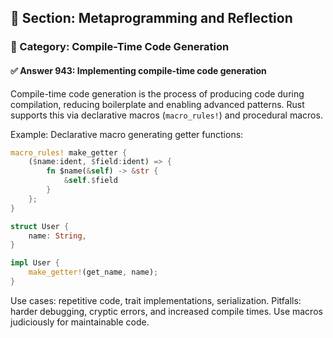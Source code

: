 ## 📘 Section: Metaprogramming and Reflection
### 🔹 Category: Compile-Time Code Generation
#### ✅ Answer 943: Implementing compile-time code generation

Compile-time code generation is the process of producing code during compilation, reducing boilerplate and enabling advanced patterns. Rust supports this via declarative macros (`macro_rules!`) and procedural macros.

Example: Declarative macro generating getter functions:

```rust
macro_rules! make_getter {
    ($name:ident, $field:ident) => {
        fn $name(&self) -> &str {
            &self.$field
        }
    };
}

struct User {
    name: String,
}

impl User {
    make_getter!(get_name, name);
}
```

Use cases: repetitive code, trait implementations, serialization. Pitfalls: harder debugging, cryptic errors, and increased compile times. Use macros judiciously for maintainable code.

